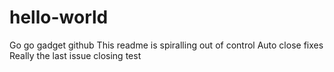 # hello-world
Go go gadget github
This readme is spiralling out of control
Auto close fixes
Really the last issue closing test
